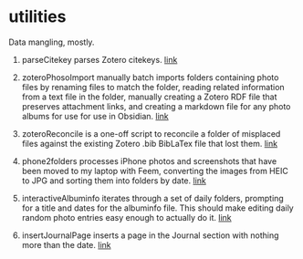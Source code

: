# utilities
Data mangling, mostly. 

1. parseCitekey parses Zotero citekeys. [link](https://github.com/jennereh/utilities/blob/main/1-parsecitekey/parseCiteKey.py)

2. zoteroPhosoImport manually batch imports folders containing photo files by renaming files to match the folder, reading related information from a text file in the folder, manually creating a Zotero RDF file that preserves attachment links, and creating a markdown file for any photo albums for use for use in Obsidian. [link](2-zotero-photos-import)

3. zoteroReconcile is a one-off script to reconcile a folder of misplaced files against the existing Zotero .bib BibLaTex file that lost them. [link](https://github.com/jennereh/utilities/blob/main/3-zotero-reconcile/zoteroReconcile.py)

4. phone2folders processes iPhone photos and screenshots that have been moved to my laptop with Feem, converting the images from HEIC to JPG and sorting them into folders by date. [link](4-phone2folders)

5. interactiveAlbuminfo iterates through a set of daily folders, prompting for a title and dates for the albuminfo file. This should make editing daily random photo entries easy enough to actually do it. [link](5-interactive-albuminfo)

6. insertJournalPage inserts a page in the Journal section with nothing more than the date. [link](6-insert-journal-page)
